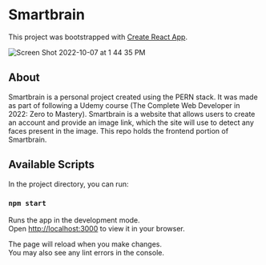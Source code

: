 # Smartbrain 

This project was bootstrapped with [Create React App](https://github.com/facebook/create-react-app).

![Screen Shot 2022-10-07 at 1 44 35 PM](https://user-images.githubusercontent.com/45299161/194619070-672fe34e-b59c-422f-ac27-d10e9786855e.png)

## About

Smartbrain is a personal project created using the PERN stack. It was made as part of following a Udemy course (The Complete Web Developer in 2022: Zero to Mastery). Smartbrain is a website that allows users to create an account and provide an image link, which the site will use to detect any faces present in the image. This repo holds the frontend portion of Smartbrain.

## Available Scripts

In the project directory, you can run:

### `npm start`

Runs the app in the development mode.\
Open [http://localhost:3000](http://localhost:3000) to view it in your browser.

The page will reload when you make changes.\
You may also see any lint errors in the console.


